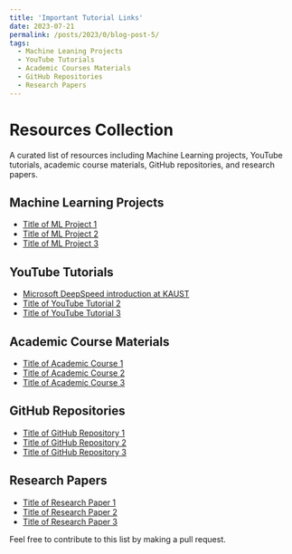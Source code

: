 ```yaml
---
title: 'Important Tutorial Links'
date: 2023-07-21
permalink: /posts/2023/0/blog-post-5/
tags:
  - Machine Leaning Projects 
  - YouTube Tutorials
  - Academic Courses Materials
  - GitHub Repositories
  - Research Papers 
---
```

# Resources Collection

A curated list of resources including Machine Learning projects, YouTube tutorials, academic course materials, GitHub repositories, and research papers.

## Machine Learning Projects
- [Title of ML Project 1](#link-to-ml-project-1)
- [Title of ML Project 2](#link-to-ml-project-2)
- [Title of ML Project 3](#link-to-ml-project-3)


## YouTube Tutorials
- [Microsoft DeepSpeed introduction at KAUST](#https://youtu.be/wbG2ZEDPIyw)
- [Title of YouTube Tutorial 2](#link-to-youtube-tutorial-2)
- [Title of YouTube Tutorial 3](#link-to-youtube-tutorial-3)


## Academic Course Materials
- [Title of Academic Course 1](#link-to-academic-course-1)
- [Title of Academic Course 2](#link-to-academic-course-2)
- [Title of Academic Course 3](#link-to-academic-course-3)


## GitHub Repositories
- [Title of GitHub Repository 1](#link-to-github-repo-1)
- [Title of GitHub Repository 2](#link-to-github-repo-2)
- [Title of GitHub Repository 3](#link-to-github-repo-3)


## Research Papers
- [Title of Research Paper 1](#link-to-research-paper-1)
- [Title of Research Paper 2](#link-to-research-paper-2)
- [Title of Research Paper 3](#link-to-research-paper-3)




Feel free to contribute to this list by making a pull request.

